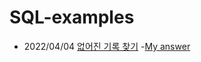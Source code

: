 # SQL-examples
- 2022/04/04 [없어진 기록 찾기](https://programmers.co.kr/learn/courses/30/lessons/59042)
  -[My answer]()
